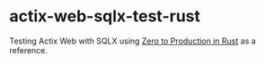 # actix-web-sqlx-test-rust
Testing Actix Web with SQLX using [Zero to Production in Rust](https://www.zero2prod.com/index.html?country=South%20Africa&discount_code=AF60) as a reference.
